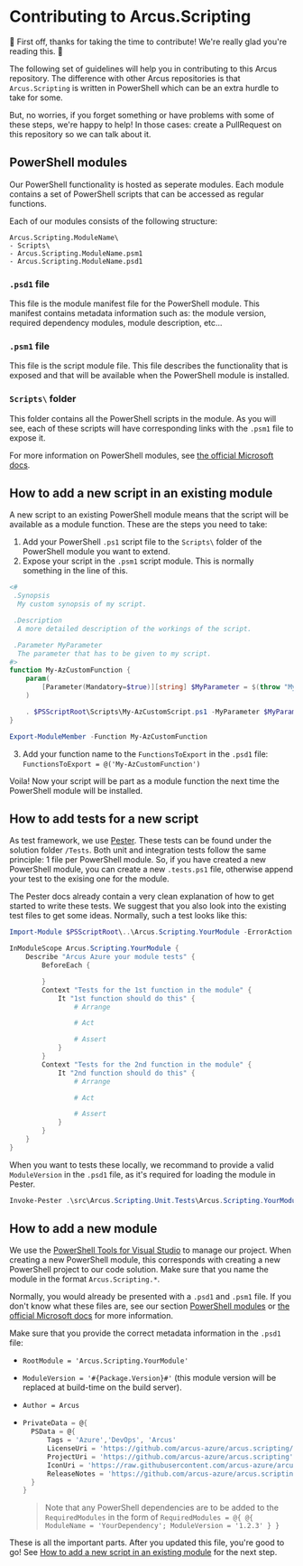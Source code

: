 # Contributing to Arcus.Scripting
🎉 First off, thanks for taking the time to contribute! We're really glad you're reading this. 🎉

The following set of guidelines will help you in contributing to this Arcus repository. The difference with other Arcus repositories is that `Arcus.Scripting` is written in PowerShell which can be an extra hurdle to take for some.

But, no worries, if you forget something or have problems with some of these steps, we're happy to help! In those cases: create a PullRequest on this repository so we can talk about it.

## PowerShell modules
Our PowerShell functionality is hosted as seperate modules. Each module contains a set of PowerShell scripts that can be accessed as regular functions.

Each of our modules consists of the following structure:
```
Arcus.Scripting.ModuleName\
- Scripts\
- Arcus.Scripting.ModuleName.psm1
- Arcus.Scripting.ModuleName.psd1
```

### `.psd1` file
This file is the module manifest file for the PowerShell module. This manifest contains metadata information such as: the module version, required dependency modules, module description, etc...

### `.psm1` file
This file is the script module file. This file describes the functionality that is exposed and that will be available when the PowerShell module is installed.

### `Scripts\` folder
This folder contains all the PowerShell scripts in the module. As you will see, each of these scripts will have corresponding links with the `.psm1` file to expose it.

For more information on PowerShell modules, see [the official Microsoft docs](https://docs.microsoft.com/en-us/powershell/scripting/developer/module/understanding-a-windows-powershell-module).

## How to add a new script in an existing module
A new script to an existing PowerShell module means that the script will be available as a module function.
These are the steps you need to take:

1. Add your PowerShell `.ps1` script file to the `Scripts\` folder of the PowerShell module you want to extend.
2. Expose your script in the `.psm1` script module. This is normally something in the line of this.

```powershell
<#
 .Synopsis
  My custom synopsis of my script.

 .Description
  A more detailed description of the workings of the script.

 .Parameter MyParameter
  The parameter that has to be given to my script. 
#>
function My-AzCustomFunction {
    param(
        [Parameter(Mandatory=$true)][string] $MyParameter = $(throw "My custom script requires this parameter")
    )

    . $PSScriptRoot\Scripts\My-AzCustomScript.ps1 -MyParameter $MyParameter
}

Export-ModuleMember -Function My-AzCustomFunction
```

3. Add your function name to the `FunctionsToExport` in the `.psd1` file: `FunctionsToExport = @('My-AzCustomFunction')`

Voila! Now your script will be part as a module function the next time the PowerShell module will be installed.

## How to add tests for a new script
As test framework, we use [Pester](https://pester.dev/docs/quick-start). These tests can be found under the solution folder `/Tests`. Both unit and integration tests follow the same principle: 1 file per PowerShell module. So, if you have created a new PowerShell module, you can create a new `.tests.ps1` file, otherwise append your test to the exising one for the module.

The Pester docs already contain a very clean explanation of how to get started to write these tests. We suggest that you also look into the existing test files to get some ideas.
Normally, such a test looks like this:

```powershell
Import-Module $PSScriptRoot\..\Arcus.Scripting.YourModule -ErrorAction Stop

InModuleScope Arcus.Scripting.YourModule {
    Describe "Arcus Azure your module tests" {
        BeforeEach {

        }
        Context "Tests for the 1st function in the module" {
            It "1st function should do this" {
                # Arrange

                # Act

                # Assert
            }
        }
        Context "Tests for the 2nd function in the module" {
            It "2nd function should do this" {
                # Arrange

                # Act

                # Assert
            }
        }
    }
}
```

When you want to tests these locally, we recommand to provide a valid `ModuleVersion` in the `.psd1` file, as it's required for loading the module in Pester.

```powershell
Invoke-Pester .\src\Arcus.Scripting.Unit.Tests\Arcus.Scripting.YourModule.tests.ps1
```

## How to add a new module
We use the [PowerShell Tools for Visual Studio](https://ironmansoftware.com/powershell-pro-tools) to manage our project. When creating a new PowerShell module, this corresponds with creating a new PowerShell project to our code solution. Make sure that you name the module in the format `Arcus.Scripting.*`.

Normally, you would already be presented with a `.psd1` and `.psm1` file. If you don't know what these files are, see our section [PowerShell modules](#powershell-modules) or [the official Microsoft docs](https://docs.microsoft.com/en-us/powershell/scripting/developer/module/understanding-a-windows-powershell-module) for more information.

Make sure that you provide the correct metadata information in the `.psd1` file:
- `RootModule = 'Arcus.Scripting.YourModule'`
- `ModuleVersion = '#{Package.Version}#'` (this module version will be replaced at build-time on the build server).
- `Author = Arcus`
- ```powershell
  PrivateData = @{ 
    PSData = @{
        Tags = 'Azure','DevOps', 'Arcus'
        LicenseUri = 'https://github.com/arcus-azure/arcus.scripting/blob/master/LICENSE'
        ProjectUri = 'https://github.com/arcus-azure/arcus.scripting'
        IconUri = 'https://raw.githubusercontent.com/arcus-azure/arcus/master/media/arcus.png'
        ReleaseNotes = 'https://github.com/arcus-azure/arcus.scripting/releases/tag/v#{Package.Version}#'
    }
  }
  ```

    > Note that any PowerShell dependencies are to be added to the `RequiredModules` in the form of `RequiredModules = @{ @{ ModuleName = 'YourDependency'; ModuleVersion = '1.2.3' } }`

These is all the important parts. After you updated this file, you're good to go!
See [How to add a new script in an existing module](#how-to-add-a-new-script-in-an-existing-module) for the next step.
